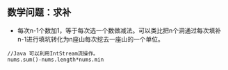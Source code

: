 ## 数学问题：求补
- 每次n-1个数加1，等于每次选一个数做减法。可以类比把n个洞通过每次填补n-1进行填坑转化为n座山每次挖去一座山的一个单位。
```
//Java 可以利用IntStream流操作。
nums.sum()-nums.length*nums.min
```
